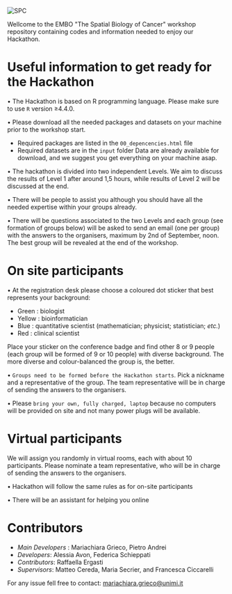 ![SPC](www/SPC.png)

Wellcome to the EMBO "The Spatial Biology of Cancer" workshop repository containing codes and information needed to enjoy our Hackathon.

# Useful information to get ready for the Hackathon

•	The Hackathon is based on R programming language. Please make sure to use ``R`` version ≥4.4.0.

•	Please download all the needed packages and datasets on your machine prior to the workshop start. 
  -  Required packages are listed in the ``00_depencencies.html`` file
  -  Required datasets are in the ``input`` folder
  Data are already available for download, and we suggest you get everything on your machine asap.

•	The hackathon is divided into two independent Levels. We aim to discuss the results of Level 1 after around 1,5 hours, while results of Level 2 will be discussed at the end.

•	There will be people to assist you although you should have all the needed expertise within your groups already.

•	There will be questions associated to the two Levels and each group (see formation of groups below) will be asked to send an email (one per group) with the answers to the organisers, maximum by 2nd of September, noon. The best group will be revealed at the end of the workshop.

# On site participants

•	At the registration desk please choose a coloured dot sticker that best represents your background:
  -  Green : biologist
  -  Yellow : bioinformatician
  -  Blue : quantitative scientist (mathematician; physicist; statistician; *etc.*)
  -  Red : clinical scientist

Place your sticker on the conference badge and find other 8 or 9 people (each group will be formed of 9 or 10 people) with diverse background. The more diverse and colour-balanced the group is, the better.

•	``Groups need to be formed before the Hackathon starts``. Pick a nickname and a representative of the group. The team representative will be in charge of sending the answers to the organisers.

•	Please ``bring your own, fully charged, laptop`` because no computers will be provided on site and not many power plugs will be available.

# Virtual participants

We will assign you randomly in virtual rooms, each with about 10 participants. Please nominate a team representative, who will be in charge of sending the answers to the organisers.

•	Hackathon will follow the same rules as for on-site participants

•	There will be an assistant for helping you online


# Contributors

- *Main Developers* : Mariachiara Grieco, Pietro Andrei
- *Developers*: Alessia Avon, Federica Schieppati
- *Contributors*: Raffaella Ergasti
- *Supervisors*: Matteo Cereda, Maria Secrier, and Francesca Ciccarelli

For any issue fell free to contact: mariachiara.grieco@unimi.it 
